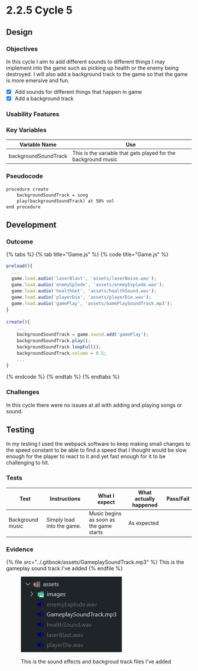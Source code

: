 # 2.2.5 Cycle 5

## Design <a href="#design" id="design"></a>

### Objectives <a href="#objectives" id="objectives"></a>

In this cycle I aim to add different sounds to different things I may implement into the game such as picking up health or the enemy being destroyed. I will also add a background track to the game so that the game is more emersive and fun.&#x20;

* [x] Add sounds for different things that happen in game
* [x] Add a background track

### Usability Features <a href="#usability-features" id="usability-features"></a>

### Key Variables <a href="#key-variables" id="key-variables"></a>

| Variable Name        | Use                                                            |
| -------------------- | -------------------------------------------------------------- |
| backgroundSoundTrack | This is the variable that gets played for the background music |

### Pseudocode <a href="#pseudocode" id="pseudocode"></a>

```
procedure create
    backgroundSoundTrack = song
    play(backgroundSoundTrack) at 50% vol
end procedure
```

## Development <a href="#development" id="development"></a>

### Outcome <a href="#outcome" id="outcome"></a>

{% tabs %}
{% tab title="Game.js" %}
{% code title="Game.js" %}
```typescript
preload(){
  ...
  game.load.audio('laserBlast', 'assets/laserNoise.wav');
  game.load.audio('enemySplode', 'assets/enemyExplode.wav');
  game.load.audio('healthGet', 'assets/healthSound.wav');
  game.load.audio('playerDie', 'assets/playerDie.wav');
  game.load.audio('gamePlay', 'assets/GamePlaySoundTrack.mp3');
}

create(){
    ...
    backgroundSoundTrack = game.sound.add('gamePlay');
    backgroundSoundTrack.play();
    backgroundSoundTrack.loopFull();
    backgroundSoundTrack.volume = 0.5;
    ...
}
```
{% endcode %}
{% endtab %}
{% endtabs %}



### Challenges <a href="#challenges" id="challenges"></a>

In this cycle there were no issues at all with adding and playing songs or sound.

## Testing <a href="#testing" id="testing"></a>

In my testing I used the webpack software to keep making small changes to the speed constant to be able to find a speed that I thought would be slow enough for the player to react to it and yet fast enough for it to be challenging to hit.

### Tests <a href="#tests" id="tests"></a>

<table><thead><tr><th>Test</th><th>Instructions</th><th>What I expect</th><th>What actually happened</th><th data-type="select">Pass/Fail</th></tr></thead><tbody><tr><td>Background music</td><td>Simply load into the game.</td><td>Music begins as soon as the game starts</td><td>As expected</td><td></td></tr></tbody></table>

### Evidence <a href="#evidence" id="evidence"></a>

{% file src="../.gitbook/assets/GameplaySoundTrack.mp3" %}
This is the gameplay sound track I've added
{% endfile %}

<figure><img src="../.gitbook/assets/image.png" alt=""><figcaption><p>This is the sound effects and backgroud track files I've added</p></figcaption></figure>
